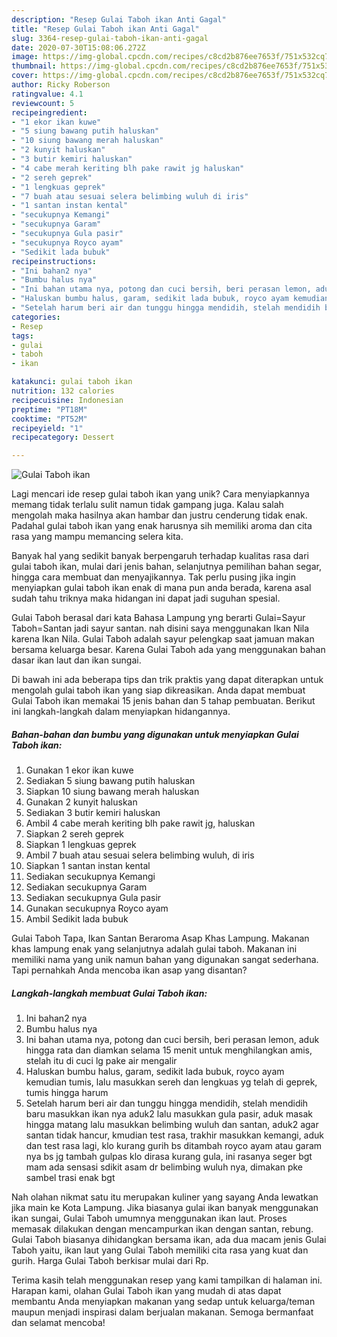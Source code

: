 ```yaml
---
description: "Resep Gulai Taboh ikan Anti Gagal"
title: "Resep Gulai Taboh ikan Anti Gagal"
slug: 3364-resep-gulai-taboh-ikan-anti-gagal
date: 2020-07-30T15:08:06.272Z
image: https://img-global.cpcdn.com/recipes/c8cd2b876ee7653f/751x532cq70/gulai-taboh-ikan-foto-resep-utama.jpg
thumbnail: https://img-global.cpcdn.com/recipes/c8cd2b876ee7653f/751x532cq70/gulai-taboh-ikan-foto-resep-utama.jpg
cover: https://img-global.cpcdn.com/recipes/c8cd2b876ee7653f/751x532cq70/gulai-taboh-ikan-foto-resep-utama.jpg
author: Ricky Roberson
ratingvalue: 4.1
reviewcount: 5
recipeingredient:
- "1 ekor ikan kuwe"
- "5 siung bawang putih haluskan"
- "10 siung bawang merah haluskan"
- "2 kunyit haluskan"
- "3 butir kemiri haluskan"
- "4 cabe merah keriting blh pake rawit jg haluskan"
- "2 sereh geprek"
- "1 lengkuas geprek"
- "7 buah atau sesuai selera belimbing wuluh di iris"
- "1 santan instan kental"
- "secukupnya Kemangi"
- "secukupnya Garam"
- "secukupnya Gula pasir"
- "secukupnya Royco ayam"
- "Sedikit lada bubuk"
recipeinstructions:
- "Ini bahan2 nya"
- "Bumbu halus nya"
- "Ini bahan utama nya, potong dan cuci bersih, beri perasan lemon, aduk hingga rata dan diamkan selama 15 menit untuk menghilangkan amis, stelah itu di cuci lg pake air mengalir"
- "Haluskan bumbu halus, garam, sedikit lada bubuk, royco ayam kemudian tumis, lalu masukkan sereh dan lengkuas yg telah di geprek, tumis hingga harum"
- "Setelah harum beri air dan tunggu hingga mendidih, stelah mendidih baru masukkan ikan nya aduk2 lalu masukkan gula pasir, aduk masak hingga matang lalu masukkan belimbing wuluh dan santan, aduk2 agar santan tidak hancur, kmudian test rasa, trakhir masukkan kemangi, aduk dan test rasa lagi, klo kurang gurih bs ditambah royco ayam atau garam nya bs jg tambah gulpas klo dirasa kurang gula, ini rasanya seger bgt mam ada sensasi sdikit asam dr belimbing wuluh nya, dimakan pke sambel trasi enak bgt"
categories:
- Resep
tags:
- gulai
- taboh
- ikan

katakunci: gulai taboh ikan 
nutrition: 132 calories
recipecuisine: Indonesian
preptime: "PT18M"
cooktime: "PT52M"
recipeyield: "1"
recipecategory: Dessert

---
```



![Gulai Taboh ikan](https://img-global.cpcdn.com/recipes/c8cd2b876ee7653f/751x532cq70/gulai-taboh-ikan-foto-resep-utama.jpg)

Lagi mencari ide resep gulai taboh ikan yang unik? Cara menyiapkannya memang tidak terlalu sulit namun tidak gampang juga. Kalau salah mengolah maka hasilnya akan hambar dan justru cenderung tidak enak. Padahal gulai taboh ikan yang enak harusnya sih memiliki aroma dan cita rasa yang mampu memancing selera kita.

Banyak hal yang sedikit banyak berpengaruh terhadap kualitas rasa dari gulai taboh ikan, mulai dari jenis bahan, selanjutnya pemilihan bahan segar, hingga cara membuat dan menyajikannya. Tak perlu pusing jika ingin menyiapkan gulai taboh ikan enak di mana pun anda berada, karena asal sudah tahu triknya maka hidangan ini dapat jadi suguhan spesial.

Gulai Taboh berasal dari kata Bahasa Lampung yng berarti Gulai=Sayur Taboh=Santan jadi sayur santan. nah disini saya menggunakan Ikan Nila karena Ikan Nila. Gulai Taboh adalah sayur pelengkap saat jamuan makan bersama keluarga besar. Karena Gulai Taboh ada yang menggunakan bahan dasar ikan laut dan ikan sungai.


Di bawah ini ada beberapa tips dan trik praktis yang dapat diterapkan untuk mengolah gulai taboh ikan yang siap dikreasikan. Anda dapat membuat Gulai Taboh ikan memakai 15 jenis bahan dan 5 tahap pembuatan. Berikut ini langkah-langkah dalam menyiapkan hidangannya.

<!--inarticleads1-->

##### Bahan-bahan dan bumbu yang digunakan untuk menyiapkan Gulai Taboh ikan:

1. Gunakan 1 ekor ikan kuwe
1. Sediakan 5 siung bawang putih haluskan
1. Siapkan 10 siung bawang merah haluskan
1. Gunakan 2 kunyit haluskan
1. Sediakan 3 butir kemiri haluskan
1. Ambil 4 cabe merah keriting blh pake rawit jg, haluskan
1. Siapkan 2 sereh geprek
1. Siapkan 1 lengkuas geprek
1. Ambil 7 buah atau sesuai selera belimbing wuluh, di iris
1. Siapkan 1 santan instan kental
1. Sediakan secukupnya Kemangi
1. Sediakan secukupnya Garam
1. Sediakan secukupnya Gula pasir
1. Gunakan secukupnya Royco ayam
1. Ambil Sedikit lada bubuk


Gulai Taboh Tapa, Ikan Santan Beraroma Asap Khas Lampung. Makanan khas lampung enak yang selanjutnya adalah gulai taboh. Makanan ini memiliki nama yang unik namun bahan yang digunakan sangat sederhana. Tapi pernahkah Anda mencoba ikan asap yang disantan? 

<!--inarticleads2-->

##### Langkah-langkah membuat Gulai Taboh ikan:

1. Ini bahan2 nya
1. Bumbu halus nya
1. Ini bahan utama nya, potong dan cuci bersih, beri perasan lemon, aduk hingga rata dan diamkan selama 15 menit untuk menghilangkan amis, stelah itu di cuci lg pake air mengalir
1. Haluskan bumbu halus, garam, sedikit lada bubuk, royco ayam kemudian tumis, lalu masukkan sereh dan lengkuas yg telah di geprek, tumis hingga harum
1. Setelah harum beri air dan tunggu hingga mendidih, stelah mendidih baru masukkan ikan nya aduk2 lalu masukkan gula pasir, aduk masak hingga matang lalu masukkan belimbing wuluh dan santan, aduk2 agar santan tidak hancur, kmudian test rasa, trakhir masukkan kemangi, aduk dan test rasa lagi, klo kurang gurih bs ditambah royco ayam atau garam nya bs jg tambah gulpas klo dirasa kurang gula, ini rasanya seger bgt mam ada sensasi sdikit asam dr belimbing wuluh nya, dimakan pke sambel trasi enak bgt


Nah olahan nikmat satu itu merupakan kuliner yang sayang Anda lewatkan jika main ke Kota Lampung. Jika biasanya gulai ikan banyak menggunakan ikan sungai, Gulai Taboh umumnya menggunakan ikan laut. Proses memasak dilakukan dengan mencampurkan ikan dengan santan, rebung. Gulai Taboh biasanya dihidangkan bersama ikan, ada dua macam jenis Gulai Taboh yaitu, ikan laut yang Gulai Taboh memiliki cita rasa yang kuat dan gurih. Harga Gulai Taboh berkisar mulai dari Rp. 

Terima kasih telah menggunakan resep yang kami tampilkan di halaman ini. Harapan kami, olahan Gulai Taboh ikan yang mudah di atas dapat membantu Anda menyiapkan makanan yang sedap untuk keluarga/teman maupun menjadi inspirasi dalam berjualan makanan. Semoga bermanfaat dan selamat mencoba!
